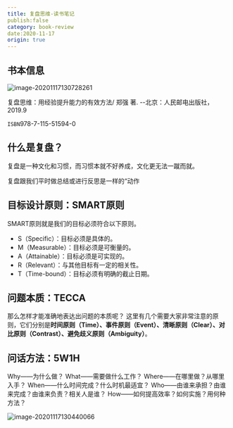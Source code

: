 ```yaml
---
title: 复盘思维-读书笔记
publish:false
category: book-review
date:2020-11-17
origin: true
---
```




## 书本信息

![image-20201117130728261](http://static.zengjianpeng.com/img/2020-11-17-13-9imw1O.png)

复盘思维：用经验提升能力的有效方法/ 郑强 著. --北京：人民邮电出版社，2019.9

`ISBN`978-7-115-51594-0

## 什么是复盘？

复盘是一种文化和习惯，而习惯本就不好养成，文化更无法一蹴而就。

复盘跟我们平时做总结或进行反思是一样的“动作



## 目标设计原则：SMART原则

SMART原则就是我们的目标必须符合以下原则。

- S（Specific）：目标必须是具体的。
- M（Measurable）：目标必须是可衡量的。
- A（Attainable）：目标必须是可实现的。
- R（Relevant）：与其他目标有一定的相关性。
- T（Time-bound）：目标必须有明确的截止日期。

## 问题本质：TECCA

那么怎样才能准确地表达出问题的本质呢？
这里有几个需要大家非常注意的原则，它们分别是**时间原则（Time）、事件原则（Event）、清晰原则（Clear）、对比原则（Contrast）、避免歧义原则（Ambiguity）**。



## 问话方法：5W1H

Why——为什么做？
What——需要做什么工作？
Where——在哪里做？从哪里入手？
When——什么时间完成？什么时机最适宜？
Who——由谁来承担？由谁来完成？由谁来负责？相关人是谁？
How——如何提高效率？如何实施？用何种方法？

![image-20201117130440066](http://static.zengjianpeng.com/img/2020-11-17-13-mgzxzx.png)

